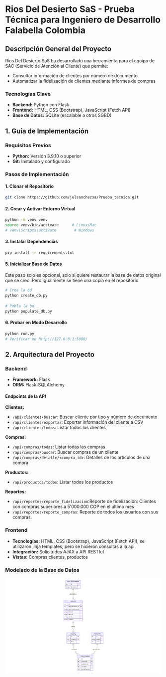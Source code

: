 # Rios Del Desierto SaS - Prueba Técnica para Ingeniero de Desarrollo Falabella Colombia

## Descripción General del Proyecto

Rios Del Desierto SaS ha desarrollado una herramienta para el equipo de SAC (Servicio de Atención al Cliente) que permite:
- Consultar información de clientes por número de documento
- Automatizar la fidelización de clientes mediante informes de compras

### Tecnologías Clave
- **Backend:** Python con Flask
- **Frontend:** HTML, CSS (Bootstrap), JavaScript (Fetch API)
- **Base de Datos:** SQLite (escalable a otros SGBD)

## 1. Guía de Implementación

### Requisitos Previos
- **Python:** Versión 3.9.10 o superior
- **Git:** Instalado y configurado

### Pasos de Implementación

#### 1. Clonar el Repositorio
```bash
git clone https://github.com/julsanchezsa/Prueba_tecnica.git
```

#### 2. Crear y Activar Entorno Virtual
```bash
python -m venv venv
source venv/bin/activate      # Linux/Mac
# venv\Scripts\activate        # Windows
```

#### 3. Instalar Dependencias
```bash
pip install -r requirements.txt
```

#### 5. Inicializar Base de Datos
Este paso solo es opcional, solo si quiere restaurar la base de datos original que se creo. Pero igualmente se tiene una copia en el repositorio



```bash
# Crea la bd 
python create_db.py

# Pobla la bd
python populate_db.py
```

#### 6. Probar en Modo Desarrollo
```bash
python run.py
# Verificar en http://127.0.0.1:5000/
```

## 2. Arquitectura del Proyecto

### Backend
- **Framework:** Flask
- **ORM:** Flask-SQLAlchemy

#### Endpoints de la API

**Clientes:**
- `/api/clientes/buscar`: Buscar cliente por tipo y número de documento
- `/api/clientes/exportar`: Exportar información del cliente a CSV
- `/api/clientes/todos`: Listar todos los clientes

**Compras:**
- `/api/compras/todas`: Listar todas las compras
- `/api/compras/buscar`: Buscar compras de un cliente
- `/api/compras/detalle/<compra_id>`: Detalles de los artículos de una compra

**Productos:**
- `/api/productos/todos`: Listar todos los productos

**Reportes:**
- `/api/reportes/reporte_fidelizacion`:Reporte de fidelización: Clientes con compras superiores a 5'000.000 COP en el último mes
- `/api/reportes/reporte_compras`: Reporte de todos los usuarios con sus compras.

### Frontend
- **Tecnologías:** HTML, CSS (Bootstrap), JavaScript (Fetch API), se utilizaron jinja templates, pero se hicieron consultas a la api.
- **Integración:** Solicitudes AJAX a API RESTful
- **Vistas:** Compras,clientes, productos

### Modelado de la Base de Datos

![Diagrama del Modelo de Datos](bd.png "Diagrama del Modelo de Datos")

